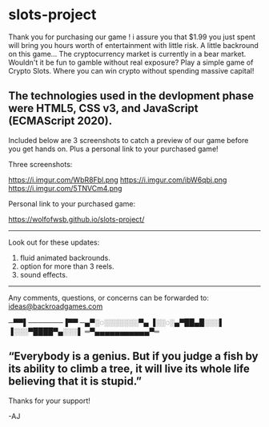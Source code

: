 # slots-project

Thank you for purchasing our game ! i assure you that $1.99 you just spent will bring you hours worth of entertainment with little risk. 
A little backround on this game... The cryptocurrency market is currently in a bear market. Wouldn't it be fun to gamble without real exposure? Play a
simple game of Crypto Slots. Where you can win crypto without spending massive capital!



The technologies used in the devlopment phase were HTML5, CSS v3, and JavaScript (ECMAScript 2020).
----------------------------------------------------------------------------------------------------
Included below are 3 screenshots to catch a preview of our game before you get hands on. Plus a personal link to your purchased game!

Three screenshots:

https://i.imgur.com/WbR8Fbl.png
https://i.imgur.com/ibW6qbj.png
https://i.imgur.com/5TNVCm4.png

Personal link to your purchased game:

https://wolfofwsb.github.io/slots-project/

----------------------------------------------------------------------------------------------------
Look out for these updates:

1. fluid animated backrounds.
2. option for more than 3 reels.
3. sound effects.

----------------------------------------------------------------------------------------------------
Any comments, questions, or concerns can be forwarded to: ideas@backroadgames.com

─▀▀▌───────▐▀▀
─▄▀░◌░░░░░░░▀▄
▐░░◌░▄▀██▄█░░░▌
▐░░░▀████▀▄░░░▌
═▀▄▄▄▄▄▄▄▄▄▄▄▀═

“Everybody is a genius. But if you judge a fish by its ability to climb a tree, it will live its whole life believing that it is stupid.”
----------------------------------------------------------------------------------------------------


Thanks for your support!

-AJ
